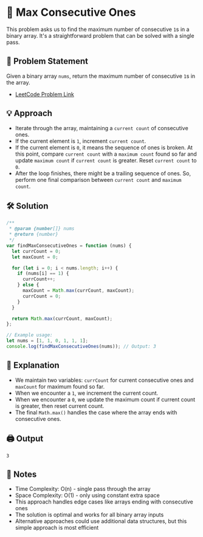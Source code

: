 # 🔄 Max Consecutive Ones

This problem asks us to find the maximum number of consecutive `1`s in a binary array. It's a straightforward problem that can be solved with a single pass.

## 📝 Problem Statement

Given a binary array `nums`, return the maximum number of consecutive `1`s in the array.

- [LeetCode Problem Link](https://leetcode.com/problems/max-consecutive-ones/)

## 💡 Approach

- Iterate through the array, maintaining a `current count` of consecutive ones.
- If the current element is `1`, increment `current count`.
- If the current element is `0`, it means the sequence of ones is broken. At this point, compare `current count` with a `maximum count` found so far and update `maximum count` if `current count` is greater. Reset `current count` to `0`.
- After the loop finishes, there might be a trailing sequence of ones. So, perform one final comparison between `current count` and `maximum count`.

## 🛠️ Solution

```js
/**
 * @param {number[]} nums
 * @return {number}
 */
var findMaxConsecutiveOnes = function (nums) {
  let currCount = 0;
  let maxCount = 0;

  for (let i = 0; i < nums.length; i++) {
    if (nums[i] == 1) {
      currCount++;
    } else {
      maxCount = Math.max(currCount, maxCount);
      currCount = 0;
    }
  }

  return Math.max(currCount, maxCount);
};

// Example usage:
let nums = [1, 1, 0, 1, 1, 1];
console.log(findMaxConsecutiveOnes(nums)); // Output: 3
```

## 🧠 Explanation

- We maintain two variables: `currCount` for current consecutive ones and `maxCount` for maximum found so far.
- When we encounter a `1`, we increment the current count.
- When we encounter a `0`, we update the maximum count if current count is greater, then reset current count.
- The final `Math.max()` handles the case where the array ends with consecutive ones.

## 🖨️ Output

```
3
```

## 📝 Notes

- Time Complexity: O(n) - single pass through the array
- Space Complexity: O(1) - only using constant extra space
- This approach handles edge cases like arrays ending with consecutive ones
- The solution is optimal and works for all binary array inputs
- Alternative approaches could use additional data structures, but this simple approach is most efficient
